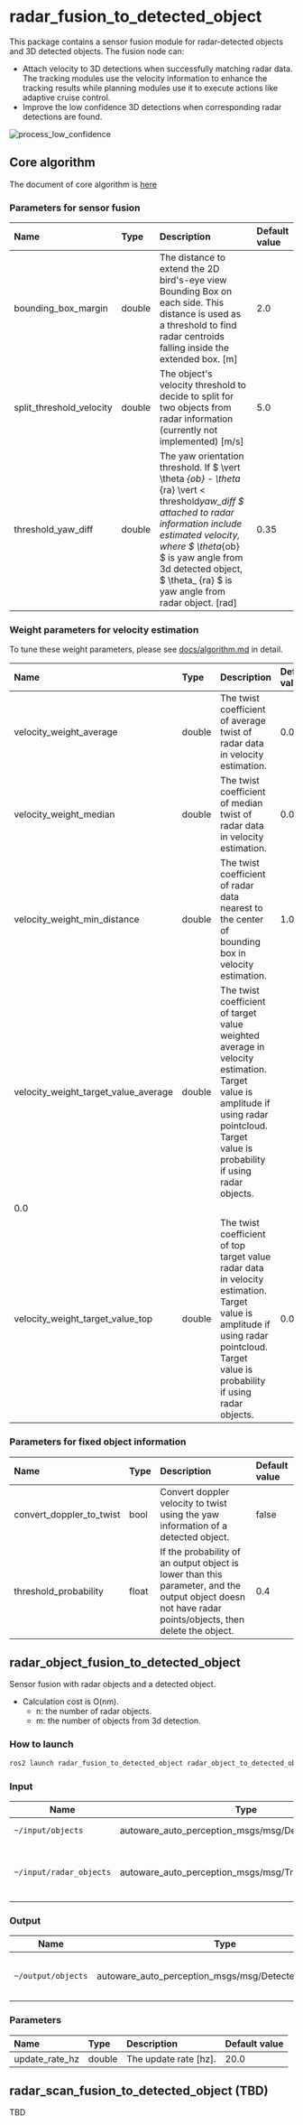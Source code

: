 # radar_fusion_to_detected_object

This package contains a sensor fusion module for radar-detected objects and 3D detected objects. The fusion node can:

- Attach velocity to 3D detections when successfully matching radar data. The tracking modules use the velocity information to enhance the tracking results while planning modules use it to execute actions like adaptive cruise control.
- Improve the low confidence 3D detections when corresponding radar detections are found.

![process_low_confidence](docs/radar_fusion_to_detected_object_6.drawio.svg)

## Core algorithm

The document of core algorithm is [here](docs/algorithm.md)

### Parameters for sensor fusion

| Name                     | Type   | Description                                                                                                                                                                                                                                                                      | Default value |
| :----------------------- | :----- | :------------------------------------------------------------------------------------------------------------------------------------------------------------------------------------------------------------------------------------------------------------------------------- | :------------ |
| bounding_box_margin      | double | The distance to extend the 2D bird's-eye view Bounding Box on each side. This distance is used as a threshold to find radar centroids falling inside the extended box. [m]                                                                                                       | 2.0           |
| split_threshold_velocity | double | The object's velocity threshold to decide to split for two objects from radar information (currently not implemented) [m/s]                                                                                                                                                      | 5.0           |
| threshold_yaw_diff       | double | The yaw orientation threshold. If $ \vert \theta _{ob} - \theta_ {ra} \vert < threshold*yaw_diff $ attached to radar information include estimated velocity, where $ \theta*{ob} $ is yaw angle from 3d detected object, $ \theta\_ {ra} $ is yaw angle from radar object. [rad] | 0.35          |

### Weight parameters for velocity estimation

To tune these weight parameters, please see [docs/algorithm.md](document) in detail.

| Name                                 | Type   | Description                                                                                                                                                                             | Default value |
| :----------------------------------- | :----- | :-------------------------------------------------------------------------------------------------------------------------------------------------------------------------------------- | :------------ |
| velocity_weight_average              | double | The twist coefficient of average twist of radar data in velocity estimation.                                                                                                            | 0.0           |
| velocity_weight_median               | double | The twist coefficient of median twist of radar data in velocity estimation.                                                                                                             | 0.0           |
| velocity_weight_min_distance         | double | The twist coefficient of radar data nearest to the center of bounding box in velocity estimation.                                                                                       | 1.0           |
| velocity_weight_target_value_average | double | The twist coefficient of target value weighted average in velocity estimation. Target value is amplitude if using radar pointcloud. Target value is probability if using radar objects. |
| 0.0                                  |
| velocity_weight_target_value_top     | double | The twist coefficient of top target value radar data in velocity estimation. Target value is amplitude if using radar pointcloud. Target value is probability if using radar objects.   | 0.0           |

### Parameters for fixed object information

| Name                     | Type  | Description                                                                                                                                             | Default value |
| :----------------------- | :---- | :------------------------------------------------------------------------------------------------------------------------------------------------------ | :------------ |
| convert_doppler_to_twist | bool  | Convert doppler velocity to twist using the yaw information of a detected object.                                                                       | false         |
| threshold_probability    | float | If the probability of an output object is lower than this parameter, and the output object doesn not have radar points/objects, then delete the object. | 0.4           |

## radar_object_fusion_to_detected_object

Sensor fusion with radar objects and a detected object.

- Calculation cost is O(nm).
  - n: the number of radar objects.
  - m: the number of objects from 3d detection.

### How to launch

```sh
ros2 launch radar_fusion_to_detected_object radar_object_to_detected_object.launch.xml
```

### Input

| Name                    | Type                                                 | Description                                                            |
| ----------------------- | ---------------------------------------------------- | ---------------------------------------------------------------------- |
| `~/input/objects`       | autoware_auto_perception_msgs/msg/DetectedObject.msg | 3D detected objects.                                                   |
| `~/input/radar_objects` | autoware_auto_perception_msgs/msg/TrackedObjects.msg | Radar objects. Note that frame_id need to be same as `~/input/objects` |

### Output

| Name               | Type                                                  | Description                    |
| ------------------ | ----------------------------------------------------- | ------------------------------ |
| `~/output/objects` | autoware_auto_perception_msgs/msg/DetectedObjects.msg | 3D detected object with twist. |

### Parameters

| Name           | Type   | Description           | Default value |
| :------------- | :----- | :-------------------- | :------------ |
| update_rate_hz | double | The update rate [hz]. | 20.0          |

## radar_scan_fusion_to_detected_object (TBD)

TBD
